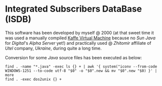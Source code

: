 Integrated Subscribers DataBase (ISDB)
======================================

This software has been developed by myself @ 2000 (at that sweet time it was used a manually compiled [Kaffe Virtual Machine](https://github.com/kaffe/kaffe) because no *Sun* *Java* for *Digital*'s *Alpha Server* yet!) and practically used @ *Zhitomir* affiliate of *Utel* company, *Ukraine*, during quite a long time.

Conversion for some *Java* source files has been executed as below:

```
find . -name "*.java" -exec ls {} + | awk '{ system("iconv --from-code WINDOWS-1251 --to-code utf-8 "$0" -o "$0".new && mv "$0".new "$0) }' | more
find . -exec dos2unix {} +
```
